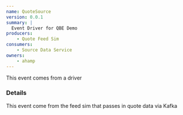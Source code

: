 ```yaml
---
name: QuoteSource
version: 0.0.1
summary: |
  Event Driver for QBE Demo 
producers:
    - Quote Feed Sim
consumers:
    - Source Data Service
owners:
    - ahamp
---
```


<Admonition>This event comes from a driver</Admonition>

### Details

This event come from the feed sim that passes in quote data via Kafka



<NodeGraph title="Consumer / Producer Diagram" />

<Schema />